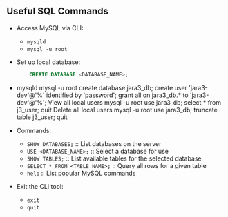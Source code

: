 



## Useful SQL Commands
* Access MySQL via CLI:
    * `mysqld`
    * `mysql -u root`
* Set up local database:
    ```sql
        CREATE DATABASE <DATABASE_NAME>;
    ```


* mysqld
mysql -u root
create database jara3_db;
create user 'jara3-dev'@'%' identified by 'password';
grant all on jara3_db.* to 'jara3-dev'@'%';
View all local users
mysql -u root
use jara3_db;
select * from j3_user;
quit
Delete all local users
mysql -u root
use jara3_db;
truncate table j3_user;
quit


* Commands:
    * `SHOW DATABASES;` :: List databases on the server
    * `USE <DATABASE_NAME>;` :: Select a database for use
    * `SHOW TABLES;` :: List available tables for the selected database
    * `SELECT * FROM <TABLE_NAME>;` :: Query all rows for a given table
    * `help` :: List popular MySQL commands
* Exit the CLI tool:
    * `exit`
    * `quit`